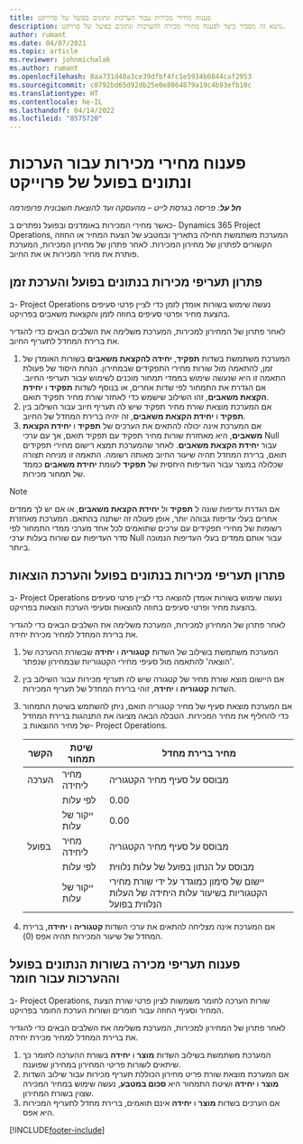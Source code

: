 ```yaml
---
title: פענוח מחירי מכירות עבור הערכות ונתונים בפועל של פרוייקט
description: נושא זה מסביר כיצד לפענח מחירי מכירה להערכות ונתונים בפועל של פרויקט.
author: rumant
ms.date: 04/07/2021
ms.topic: article
ms.reviewer: johnmichalak
ms.author: rumant
ms.openlocfilehash: 8aa731d48a3ce39dfbf4fc1e5934b0844caf2953
ms.sourcegitcommit: c0792bd65d92db25e0e8864879a19c4b93efb10c
ms.translationtype: HT
ms.contentlocale: he-IL
ms.lasthandoff: 04/14/2022
ms.locfileid: "8575720"
---
```

# <a name="resolve-sales-prices-for-project-estimates-and-actuals"></a>פענוח מחירי מכירות עבור הערכות ונתונים בפועל של פרוייקט

_**חל על**: פריסה בגרסת לייט – מהעסקה ועד להוצאת חשבונית פרופורמה_

כאשר מחירי המכירות באומדנים ובפועל נפתרים ב- Dynamics 365 Project Operations, המערכת משתמשת תחילה בתאריך ובמטבע של הצעת המחיר או החוזה הקשורים לפתרון של מחירון המכירות. לאחר פתרון של מחירון המכירות, המערכת פותרת את מחיר המכירות או את החיוב.

## <a name="resolve-sales-rates-on-actual-and-estimate-lines-for-time"></a>פתרון תעריפי מכירות בנתונים בפועל והערכת זמן

ב- Project Operations נעשה שימוש בשורות אומדן לזמן כדי לציין פרטי סעיפים בהצעת מחיר ופרטי סעיפים בחוזה לזמן והקצאות משאבים בפרויקט.

לאחר פתרון של המחירון למכירות, המערכת משלימה את השלבים הבאים כדי להגדיר את ברירת המחדל לתעריף החיוב.

1. המערכת משתמשת בשדות **תפקיד**, **יחידה להקצאת משאבים** בשורות האומדן של זמן, להתאמה מול שורות מחירי התפקידים שבמחירון. הנחת היסוד של פעולת התאמה זו היא שנעשה שימוש בממדי תמחור מוכנים לשימוש עבור תעריפי החיוב. אם הגדרת את התמחור לפי שדות אחרים, או בנוסף לשדות **תפקיד** ו **יחידת הקצאת משאבים**, זהו השילוב שישמש כדי לאחזר שורת מחיר תפקיד תואם.
2. אם המערכת מוצאת שורת מחיר תפקיד שיש לה תעריף חיוב עבור השילוב בין **תפקיד** ו **יחידת הקצאת משאבים**, זה יהיה ברירת המחדל של החיוב.
3. אם המערכת אינה יכולה להתאים את הערכים של **תפקיד** ו **יחידת הקצאת משאבים**, היא מאחזרת שורות מחיר תפקיד עם תפקיד תואם, אך עם ערכי Null עבור **יחידת הקצאת משאבים**. לאחר שהמערכת תמצא רישום מחירי תפקידים תואם, ברירת המחדל תהיה שיעור החיוב מאותה רשומה. התאמה זו מניחה תצורה שכלולה במוצר עבור העדיפות היחסית של **תפקיד** לעומת **יחידת משאבים** כממד של תמחור מכירות.

> [!NOTE]
> אם הגדרת עדיפות שונה ל **תפקיד** ול **יחידת הקצאת משאבים**, או אם יש לך ממדים אחרים בעלי עדיפות גבוהה יותר, אופן פעולה זה ישתנה בהתאם. המערכת מאחזרת רשומות של מחירי תפקידים עם ערכים שתואמים לכל אחד מערכי ממדי התמחור לפי סדר העדיפות עם שורות בעלות ערכי Null עבור אותם ממדים בעלי העדיפות הנמוכה ביותר.

## <a name="resolve-sales-rates-on-actual-and-estimate-lines-for-expense"></a>פתרון תעריפי מכירות בנתונים בפועל והערכת הוצאות

ב- Project Operations נעשה שימוש בשורות אומדן להוצאה כדי לציין פרטי סעיפים בהצעת מחיר ופרטי סעיפים בחוזה להוצאות וסעיפי הערכת הוצאות בפרויקט.

לאחר פתרון של המחירון למכירות, המערכת משלימה את השלבים הבאים כדי להגדיר את ברירת המחדל למחיר מכירת יחידה.

1. המערכת משתמשת בשילוב של השדות **קטגוריה** ו **יחידה** שבשורת ההערכה של 'הוצאה' להתאמה מול סעיפי מחירי הקטגוריות שבמחירון שנפתר.
2. אם היישום מוצא שורת מחיר של קטגורה שיש לה תעריף מכירות עבור השילוב בין השדות **קטגוריה** ו **יחידה**, זוהי ברירת המחדל של תעריף המכירות.
3. אם המערכת מוצאת סעיף של מחיר קטגוריה תואם, ניתן להשתמש בשיטת התמחור כדי להחליף את מחיר המכירות. הטבלה הבאה מציגה את התנהגות ברירת המחדל של מחיר ההוצאות ב- Project Operations.

    | הקשר | שיטת תמחור | מחיר ברירת מחדל |
    | --- | --- | --- |
    | הערכה | מחיר ליחידה | מבוסס על סעיף מחיר הקטגוריה |
    | &nbsp; | לפי עלות | 0.00 |
    | &nbsp; | ייקור של עלות | 0.00 |
    | בפועל | מחיר ליחידה | מבוסס על סעיף מחיר הקטגוריה |
    | &nbsp; | לפי עלות | מבוסס על הנתון בפועל של עלות נלווית |
    | &nbsp; | ייקור של עלות | יישום של סימון כמוגדר על ידי שורת מחירי הקטגוריות בשיעור עלות היחידה של העלות הנלווית בפועל |

4. אם המערכת אינה מצליחה להתאים את ערכי השדות **קטגוריה** ו **יחידה**, ברירת המחדל של שיעור המכירות תהיה אפס (0).

## <a name="resolving-sales-rates-on-actual-and-estimate-lines-for-material"></a>פענוח תעריפי מכירה בשורות הנתונים בפועל וההערכות עבור חומר

ב- Project Operations, שורות הערכה לחומר משמשות לציון פרטי שורת הצעת המחיר וסעיף החוזה עבור חומרים ושורות הערכת החומר בפרויקט.

לאחר פתרון של המחירון למכירות, המערכת משלימה את השלבים הבאים כדי להגדיר את ברירת המחדל למחיר מכירת יחידה.

1. המערכת משתמשת בשילוב השדות **מוצר** ו **יחידה** בשורת ההערכה לחומר כך שיתאים לשורות פריטי המחירון במחירון שפוענח.
2. אם המערכת מוצאת שורת פריט מחירון הכוללת תעריף מכירות עבור שילוב השדות **מוצר** ו **יחידה** ושיטת התמחור היא **סכום במטבע**, נעשה שימוש במחיר המכירה שצוין בשורת המחירון.
3. אם הערכים בשדות **מוצר** ו **יחידה** אינם תואמים, ברירת מחדל לתעריף המכירות היא אפס.

[!INCLUDE[footer-include](../../includes/footer-banner.md)]
